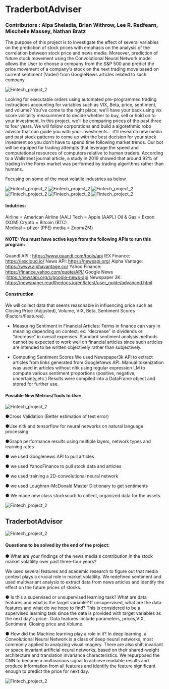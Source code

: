 # **TraderbotAdviser**

### **Contributors : Alpa Sheladia, Brian Withrow, Lee R. Redfearn, Mischelle Massey, Nathan Bratz**
                                           


The purpose of this project is to investigate the effect of several variables on the prediction of stock prices with emphasis on the analysis of the correlation between stock price and news media. Moreover, prediction of future stock movement using the Convolutional Neural Network model allows the User to choose a company from the S&P 500 and predict the price movement of a company's stock on the next trading move based on current sentiment (Vader) from GoogleNews articles related to such company.


![Fintech_project_2](Images/Robo-Advisors.png)

Looking for executable orders using automated pre-programmed trading instructions accounting for variables such as VIX, Beta, price, sentiment, and volume?
You've come to the right place, we'll have your back using vix score volitality measurement to decide whether to buy, sell or hold on to your investment. In this project, we'll be comparing prices of the past three to four years. We will follow corporations and build a algorethmic robo advisor that can guide you with your investments... it'll research new media and past stock patterns to come up with the best decision for your stock invesment so you don't have to spend time following market trends. Our bot will be equiped for trading attempts that leverage the speed and computational resources of computers relative to human traders. According to a Wallstreet journal article, a study in 2019 showed that around 92% of trading in the Forex market was performed by trading algorithms rather than humans.

Focusing on some of the most volatile industries as below. 

![Fintech_project_2](Images/Americanairline.png)
![Fintech_project_2](Images/Apple.png)
![Fintech_project_2](Images/xom.png)
![Fintech_project_2](Images/BTC.png) 
![Fintech_project_2](Images/pfe.png)
![Fintech_project_2](Images/download.png)



#### **Indutries:**

Airline = American Airline (AAL)
Tech = Apple (AAPL)
Oil & Gas = Exxon (XOM)
Crypto = Bitcoin (BTC)  
Medical = pfizer (PFE)
media = Zoom(ZM)

#### NOTE: You must have active keys from the following APIs to run this program:

   Quandl API : https://www.quandl.com/tools/api
  IEX Finance: https://iexcloud.io/
  News API: https://newsapi.org/
  Alpha Vantage: https://www.alphavantage.co/
  Yahoo Finance: https://finance.yahoo.com/quote/API/
  Google News :https://newsapi.org/s/google-news-api
  Newspaper 3K: https://newspaper.readthedocs.io/en/latest/user_guide/advanced.html
  
#### **Construction**

We will collect data that seems reasonable in influencing price such as Closing Price (Adjusted), Volume, VIX, Beta, Sentiment Scores (Factors/Features). 

* Measuring Sentiment in Financial Articles:
Terms in finance can vary in meaning depending on context; ex: “decrease” in dividends or “decrease” in overall expenses.
Standard sentiment analysis methods cannot be expected to work well on financial articles since such articles are intended to be written objectively rather than subjectively.

* Computing Sentiment Scores
We used Newspaper3k API to extract articles from links generated from GoogleNews API. Manual tokenization was used in articles without nltk using regular expression
LM to compute various sentiment proportions (positive, negative, uncertainty,etc.) Results were compiled into a DataFrame object and stored for further use.



#### **Possible New Metrics/Tools to Use:**

![Fintech_project_2](Images/Stock_Market_Numbers_Concept.png)

●Cross Validation (Better estimation of test error)

●Use nltk and tensorflow for neural networks on natural language processing

●Graph performance results using multiple layers, ​network types​ and ​learning rates

● we used Googlenews API to pull articles

● we used YahooFinance to pull stock data and articles

● we used training a 2D-convolutional neural network

● we used Loughran-McDonald Master Dictionary to get sentiments 

● We made new class stockscurb to collect, organized data for the assets.



![Fintech_project_2](Images/sa-cummalative-returns.png)




## **TraderbotAdvisor** 

![Fintech_project_2](Images/FAB-robo-072916-adobe.png)
 



#### **Questions to be solved by the end of the project:**

● What are your findings of the news media's contribution in the stock market volatility over past three-four years?

We used several features and academic research to figure out that media context plays a crucial role in market volatility. We redefined sentiment and used multivariant analysis to extract data from news articles and identify the effect on the future prices of stocks.
 

● Is this a supervised or unsupervised learning task? What are data features and what is the target variable? If unsupervised, what are the data features and what do we hope to find?
 This is considered to be a supervised learning task since the data is provided with target variables as the next day's price . Data features include parameters, prices,VIX, Sentiment, Closing price and Volume. 


● How did the Machine learning play a role in it?
In deep learning, a Convolutional Neural Network is a class of deep neural networks, most commonly applied to analyzing visual imagery. There are also shift invariant or space invariant artificial neural networks, based on their shared-weight architecture and translation invariance characteristics. We repurposed the CNN to become a multivarious signal to achieve readable results and produce information from all features and identify the feature significant enough to predict the price for next day. 

![Fintech_project_2](Images/Stock_Cyborg-Dabbing.png)

 
